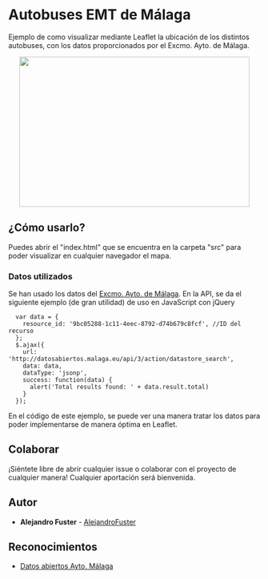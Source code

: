 # Autobuses EMT de Málaga

Ejemplo de como visualizar mediante Leaflet la ubicación de los distintos autobuses, con los datos proporcionados por el Excmo. Ayto. de Málaga.

<p align="center">
  <img width="460" height="300" src="https://user-images.githubusercontent.com/9201111/44165000-e2466380-a0c7-11e8-9d32-07b5203bdb7c.PNG">
</p>

## ¿Cómo usarlo?

Puedes abrir el "index.html" que se encuentra en la carpeta "src" para poder visualizar en cualquier navegador el mapa.

### Datos utilizados

Se han usado los datos del [Excmo. Ayto. de Málaga](https://datosabiertos.malaga.eu/dataset/ubicaciones-de-autobuses-emt-en-tiempo-real/resource/9bc05288-1c11-4eec-8792-d74b679c8fcf/). En la API, se da el siguiente ejemplo (de gran utilidad) de uso en JavaScript con jQuery

```
  var data = {
    resource_id: '9bc05288-1c11-4eec-8792-d74b679c8fcf', //ID del recurso
  };
  $.ajax({
    url: 'http://datosabiertos.malaga.eu/api/3/action/datastore_search',
    data: data,
    dataType: 'jsonp',
    success: function(data) {
      alert('Total results found: ' + data.result.total)
    }
  });
```

En el código de este ejemplo, se puede ver una manera tratar los datos para poder implementarse de manera óptima en Leaflet.

## Colaborar

¡Siéntete libre de abrir cualquier issue o colaborar con el proyecto de cualquier manera! Cualquier aportación será bienvenida. 

## Autor

* **Alejandro Fuster** - [AlejandroFuster](https://github.com/AlejandroFuster)

## Reconocimientos

* [Datos abiertos Ayto. Málaga](https://datosabiertos.malaga.eu/)


